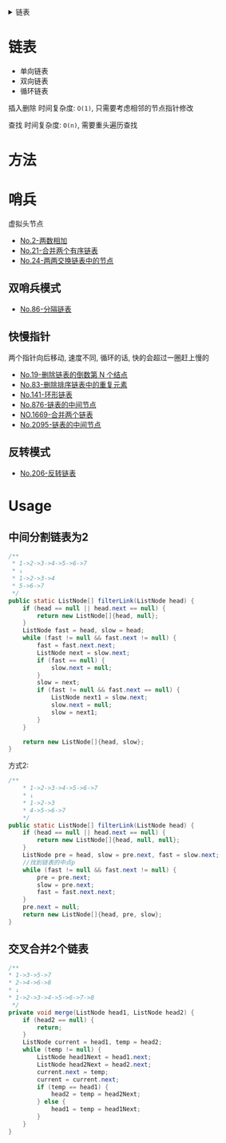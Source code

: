 <details>
<summary>链表</summary>

- [链表](#链表)
- [方法](#方法)
- [哨兵](#哨兵)
  - [双哨兵模式](#双哨兵模式)
  - [快慢指针](#快慢指针)
  - [反转模式](#反转模式)
- [Usage](#usage)
  - [中间分割链表为2](#中间分割链表为2)
  - [交叉合并2个链表](#交叉合并2个链表)

</details>


# 链表

* 单向链表
* 双向链表
* 循环链表

插入删除
时间复杂度: `O(1)`, 只需要考虑相邻的节点指针修改

查找
时间复杂度: `O(n)`, 需要重头遍历查找


# 方法

# 哨兵

虚拟头节点

* [No.2-两数相加](https://github.com/LuVx21/LeetCode/blob/master/leetcode/src/main/java/org/luvx/leetcode/java/medium/_2/Solution.java)
* [No.21-合并两个有序链表](https://github.com/LuVx21/LeetCode/blob/master/leetcode/src/main/java/org/luvx/leetcode/java/easy/_21/Solution.java)
* [No.24-两两交换链表中的节点](https://github.com/LuVx21/LeetCode/blob/master/leetcode/src/main/java/org/luvx/leetcode/java/medium/_24/Solution.java)

## 双哨兵模式

* [No.86-分隔链表](https://github.com/LuVx21/LeetCode/blob/master/leetcode/src/main/java/org/luvx/leetcode/java/medium/_86/Solution.java)

## 快慢指针

两个指针向后移动, 速度不同, 循环的话, 快的会超过一圈赶上慢的

* [No.19-删除链表的倒数第 N 个结点](https://github.com/LuVx21/LeetCode/blob/master/leetcode/src/main/java/org/luvx/leetcode/java/medium/_19/Solution.java)
* [No.83-删除排序链表中的重复元素](https://github.com/LuVx21/LeetCode/blob/master/leetcode/src/main/java/org/luvx/leetcode/java/easy/_83/Solution.java)
* [No.141-环形链表](https://github.com/LuVx21/LeetCode/blob/master/leetcode/src/main/java/org/luvx/leetcode/java/easy/_141/Solution.java)
* [No.876-链表的中间节点](https://github.com/LuVx21/LeetCode/blob/master/leetcode/src/main/java/org/luvx/leetcode/java/easy/_876/Solution.java)
* [NO.1669-合并两个链表](https://github.com/LuVx21/LeetCode/blob/master/leetcode/src/main/java/org/luvx/leetcode/java/medium/_1669/Solution.java)
* [No.2095-链表的中间节点](https://github.com/LuVx21/LeetCode/blob/master/leetcode/src/main/java/org/luvx/leetcode/java/medium/_2095/Solution.java)

## 反转模式

* [No.206-反转链表](https://github.com/LuVx21/LeetCode/blob/master/leetcode/src/main/java/org/luvx/leetcode/java/easy/_206/Solution.java)

# Usage


## 中间分割链表为2
```Java
/**
 * 1->2->3->4->5->6->7
 * ↓
 * 1->2->3->4
 * 5->6->7
 */
public static ListNode[] filterLink(ListNode head) {
    if (head == null || head.next == null) {
        return new ListNode[]{head, null};
    }
    ListNode fast = head, slow = head;
    while (fast != null && fast.next != null) {
        fast = fast.next.next;
        ListNode next = slow.next;
        if (fast == null) {
            slow.next = null;
        }
        slow = next;
        if (fast != null && fast.next == null) {
            ListNode next1 = slow.next;
            slow.next = null;
            slow = next1;
        }
    }

    return new ListNode[]{head, slow};
}
```

方式2:

```Java
/**
    * 1->2->3->4->5->6->7
    * ↓
    * 1->2->3
    * 4->5->6->7
    */
public static ListNode[] filterLink(ListNode head) {
    if (head == null || head.next == null) {
        return new ListNode[]{head, null, null};
    }
    ListNode pre = head, slow = pre.next, fast = slow.next;
    //找到链表的中点p
    while (fast != null && fast.next != null) {
        pre = pre.next;
        slow = pre.next;
        fast = fast.next.next;
    }
    pre.next = null;
    return new ListNode[]{head, pre, slow};
}
```

## 交叉合并2个链表

```Java
/**
* 1->3->5->7
* 2->4->6->8
* ↓
* 1->2->3->4->5->6->7->8
 */
private void merge(ListNode head1, ListNode head2) {
    if (head2 == null) {
        return;
    }
    ListNode current = head1, temp = head2;
    while (temp != null) {
        ListNode head1Next = head1.next;
        ListNode head2Next = head2.next;
        current.next = temp;
        current = current.next;
        if (temp == head1) {
            head2 = temp = head2Next;
        } else {
            head1 = temp = head1Next;
        }
    }
}
```